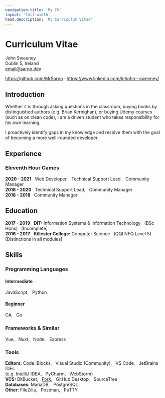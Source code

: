 ```yaml
---
navigation.title: 'My CV'
layout: 'full-width'
head.description: 'My Curriculum Vitae'
---
```


# Curriculum Vitae

John Sweeney<br>
Dublin 5, Ireland<br>
email@sarno.dev

https://github.com/MrSarno · https://www.linkedin.com/in/john--sweeney/

## Introduction
Whether it is through asking questions in the classroom, buying books by distinguished authors (e.g. Brian Kernighan), or buying Udemy courses (such as on clean code), I am a driven student who takes responsibility for his own learning.

I proactively identify gaps in my knowledge and resolve them with the goal of becoming a more well-rounded developer.

## Experience
### Eleventh Hour Games
**2020 - 2021** &nbsp; Web Developer, &nbsp; Technical Support Lead, &nbsp; Community Manager<br>
**2018 - 2020** &nbsp; Technical Support Lead, &nbsp; Community Manager<br>
**2018 - 2018** &nbsp; Community Manager

## Education
**2017 - 2019** &nbsp; **DIT:** Information Systems & Information Technology &nbsp; (BSc Hons) &nbsp; \[Incomplete]<br>
**2016 - 2017** &nbsp; **Killester College:** Computer Science &nbsp; (QQI NFQ Level 5) &nbsp; <br> \[Distinctions in all modules]

## Skills
### Programming Languages
#### Intermediate
JavaScript, &nbsp; Python

#### Beginner
C#, &nbsp; Go

### Frameworks & Similar
Vue, &nbsp; Nuxt, &nbsp; Node, &nbsp; Express

### Tools
**Editors:** Code::Blocks, &nbsp; Visual Studio (Community), &nbsp; VS Code, &nbsp; JetBrains IDEs<br>
(e.g. IntelliJ IDEA, &nbsp; PyCharm, &nbsp; WebStorm)<br>
**VCS:** BitBucket, &nbsp; [Fork](https://git-fork.com/), &nbsp; GitHub Desktop, &nbsp; SourceTree<br>
**Databases:** MariaDB, &nbsp; PostgreSQL<br>
**Other:** FileZilla, &nbsp; Postman, &nbsp; PuTTY
